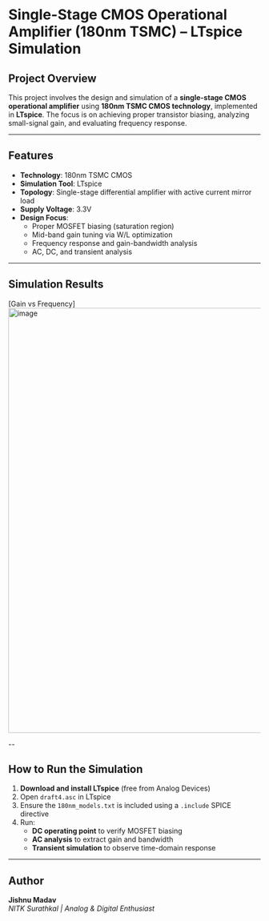 # Single-Stage CMOS Operational Amplifier (180nm TSMC) – LTspice Simulation

##  Project Overview
This project involves the design and simulation of a **single-stage CMOS operational amplifier** using **180nm TSMC CMOS technology**, implemented in **LTspice**. The focus is on achieving proper transistor biasing, analyzing small-signal gain, and evaluating frequency response.

---

##  Features

- **Technology**: 180nm TSMC CMOS
- **Simulation Tool**: LTspice
- **Topology**: Single-stage differential amplifier with active current mirror load
- **Supply Voltage**: 3.3V
- **Design Focus**:
  - Proper MOSFET biasing (saturation region)
  - Mid-band gain tuning via W/L optimization
  - Frequency response and gain-bandwidth analysis
  - AC, DC, and transient analysis

---

##  Simulation Results

[Gain vs Frequency] 
<img width="1915" height="849" alt="image" src="https://github.com/user-attachments/assets/44eee902-b1e9-45c8-80f8-0a0fc46d0f57" />

--

##  How to Run the Simulation

1. **Download and install LTspice** (free from Analog Devices)
2. Open `draft4.asc` in LTspice
4. Ensure the `180nm_models.txt` is included using a `.include` SPICE directive
5. Run:
   - **DC operating point** to verify MOSFET biasing
   - **AC analysis** to extract gain and bandwidth
   - **Transient simulation** to observe time-domain response

---

## Author

**Jishnu Madav**  
_NITK Surathkal | Analog & Digital Enthusiast_  
